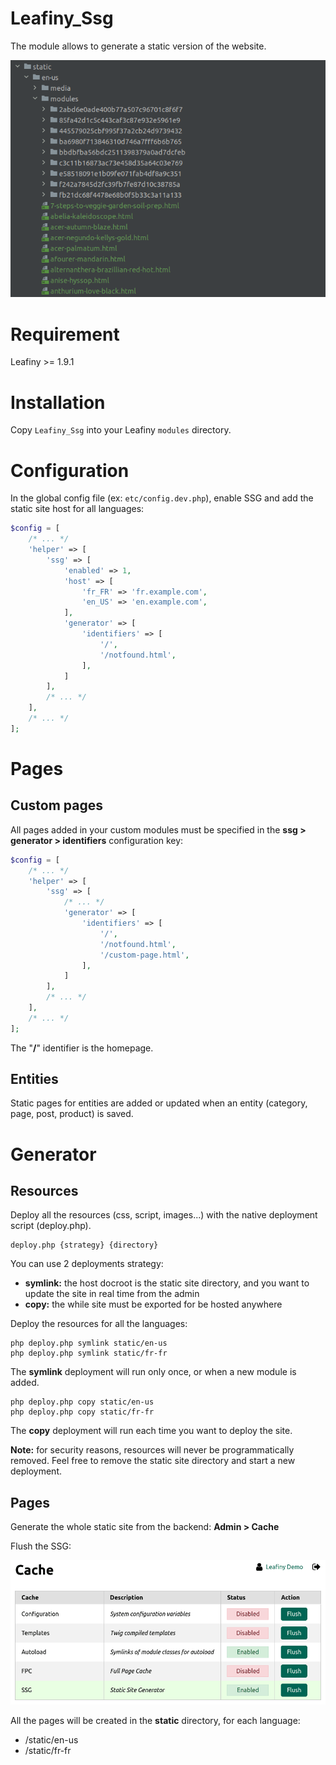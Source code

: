 # Leafiny_Ssg

The module allows to generate a static version of the website.

![Leafiny_Ssg](screenshot.png)

# Requirement

Leafiny >= 1.9.1

# Installation

Copy `Leafiny_Ssg` into your Leafiny `modules` directory.

# Configuration

In the global config file (ex: `etc/config.dev.php`), enable SSG and add the static site host for all languages:

```php
$config = [
    /* ... */
    'helper' => [
        'ssg' => [
            'enabled' => 1,
            'host' => [
                'fr_FR' => 'fr.example.com',
                'en_US' => 'en.example.com',
            ],
            'generator' => [
                'identifiers' => [
                    '/',
                    '/notfound.html',
                ],
            ]
        ],
        /* ... */
    ],
    /* ... */
];
```

# Pages

## Custom pages

All pages added in your custom modules must be specified in the **ssg > generator > identifiers** configuration key:

```php
$config = [
    /* ... */
    'helper' => [
        'ssg' => [
            /* ... */
            'generator' => [
                'identifiers' => [
                    '/',
                    '/notfound.html',
                    '/custom-page.html',
                ],
            ]
        ],
        /* ... */
    ],
    /* ... */
];
```

The "**/**" identifier is the homepage.

## Entities

Static pages for entities are added or updated when an entity (category, page, post, product) is saved.

# Generator

## Resources

Deploy all the resources (css, script, images...) with the native deployment script (deploy.php).

```
deploy.php {strategy} {directory}
```

You can use 2 deployments strategy:

- **symlink:** the host docroot is the static site directory, and you want to update the site in real time from the admin
- **copy:** the while site must be exported for be hosted anywhere

Deploy the resources for all the languages:

```
php deploy.php symlink static/en-us
php deploy.php symlink static/fr-fr
```

The **symlink** deployment will run only once, or when a new module is added.

```
php deploy.php copy static/en-us
php deploy.php copy static/fr-fr
```

The **copy** deployment will run each time you want to deploy the site.

**Note:** for security reasons, resources will never be programmatically removed. Feel free to remove the static site directory and start a new deployment.

## Pages

Generate the whole static site from the backend: **Admin > Cache**

Flush the SSG:

![Generator](generator.png)

All the pages will be created in the **static** directory, for each language:

* /static/en-us
* /static/fr-fr
